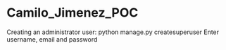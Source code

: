 # Camilo_Jimenez_POC

Creating an administrator user:
python manage.py createsuperuser
Enter username, email and password

